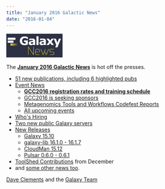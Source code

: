 ```yaml
---
title: "January 2016 Galactic News"
date: "2016-01-04"
---
```


<div class='right'>
<a href='/src/galaxy-updates/2016-01/index.md'><img src="/src/images/galaxy-logos/GalaxyNews.png" alt="It's a new year in the Galaxy!" width=150 /></a><br />
</div>

The **[January 2016 Galactic News](/src/galaxy-updates/2016-01/index.md)** is hot off the presses.
* [51 new publications, including 6 highlighted pubs](/src/galaxy-updates/2016-01/index.md#new-papers)
* [Event News](/src/galaxy-updates/2016-01/index.md#events)
  * **[GCC2016 registration rates and training schedule](/src/galaxy-updates/2016-01/index.md#gcc2016-website-is-online)**
  * [GCC2016 is seeking sponsors](/src/galaxy-updates/2016-01/index.md#seeking-sponsors)
  * [Metagenomics Tools and Workflows Codefest Reports](/src/galaxy-updates/2016-01/index.md#metagenomics-tools-and-workflows-codefest-reports)
  * [All upcoming events](/src/galaxy-updates/2016-01/index.md#upcoming-events)
* [Who's Hiring](/src/galaxy-updates/2016-01/index.md#whos-hiring)
* [Two new public Galaxy servers](/src/galaxy-updates/2016-01/index.md#new-public-galaxy-servers)
* [New Releases](/src/galaxy-updates/2016-01/index.md#releases)
  * [Galaxy 15.10](/src/galaxy-updates/2016-01/index.md#galaxy-1510)
  * [galaxy-lib 16.1.0 - 16.1.7](/src/galaxy-updates/2016-01/index.md#galaxy-lib-1610---1617)
  * [CloudMan 15.12](/src/galaxy-updates/2016-01/index.md#cloudman-1512)
  * [Pulsar 0.6.0 - 0.6.1](/src/galaxy-updates/2016-01/index.md#pulsar-060---061)
* [ToolShed Contributions](/src/galaxy-updates/2016-01/index.md#toolshed-contributions) from December
* and [some other news too](/src/galaxy-updates/2016-01/index.md#other-news).

[Dave Clements](/src/people/dave-clements/index.md) and the [Galaxy Team](/src/galaxy-team/index.md)



